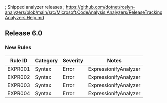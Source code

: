﻿; Shipped analyzer releases
; https://github.com/dotnet/roslyn-analyzers/blob/main/src/Microsoft.CodeAnalysis.Analyzers/ReleaseTrackingAnalyzers.Help.md

## Release 6.0

### New Rules

Rule ID | Category | Severity | Notes
--------|----------|----------|-------
EXPR001 | Syntax | Error | ExpressionifyAnalyzer
EXPR002 | Syntax | Error | ExpressionifyAnalyzer
EXPR003 | Syntax | Error | ExpressionifyAnalyzer
EXPR004 | Syntax | Error | ExpressionifyAnalyzer
